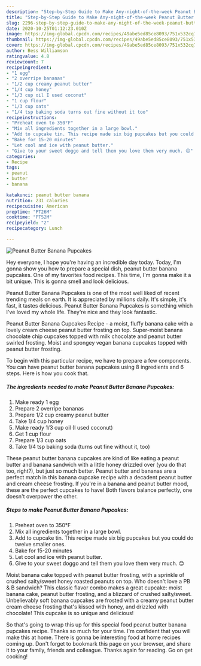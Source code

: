 ```yaml
---
description: "Step-by-Step Guide to Make Any-night-of-the-week Peanut Butter Banana Pupcakes"
title: "Step-by-Step Guide to Make Any-night-of-the-week Peanut Butter Banana Pupcakes"
slug: 2296-step-by-step-guide-to-make-any-night-of-the-week-peanut-butter-banana-pupcakes
date: 2020-10-25T01:12:23.010Z
image: https://img-global.cpcdn.com/recipes/49abe5ed85ce8093/751x532cq70/peanut-butter-banana-pupcakes-recipe-main-photo.jpg
thumbnail: https://img-global.cpcdn.com/recipes/49abe5ed85ce8093/751x532cq70/peanut-butter-banana-pupcakes-recipe-main-photo.jpg
cover: https://img-global.cpcdn.com/recipes/49abe5ed85ce8093/751x532cq70/peanut-butter-banana-pupcakes-recipe-main-photo.jpg
author: Bess Williamson
ratingvalue: 4.8
reviewcount: 7
recipeingredient:
- "1 egg"
- "2 overripe bananas"
- "1/2 cup creamy peanut butter"
- "1/4 cup honey"
- "1/3 cup oil I used coconut"
- "1 cup flour"
- "1/3 cup oats"
- "1/4 tsp baking soda turns out fine without it too"
recipeinstructions:
- "Preheat oven to 350°F"
- "Mix all ingredients together in a large bowl."
- "Add to cupcake tin. This recipe made six big pupcakes but you could do twelve smaller ones."
- "Bake for 15-20 minutes"
- "Let cool and ice with peanut butter."
- "Give to your sweet doggo and tell them you love them very much. 😊"
categories:
- Recipe
tags:
- peanut
- butter
- banana

katakunci: peanut butter banana 
nutrition: 231 calories
recipecuisine: American
preptime: "PT26M"
cooktime: "PT52M"
recipeyield: "2"
recipecategory: Lunch

---
```



![Peanut Butter Banana Pupcakes](https://img-global.cpcdn.com/recipes/49abe5ed85ce8093/751x532cq70/peanut-butter-banana-pupcakes-recipe-main-photo.jpg)

Hey everyone, I hope you're having an incredible day today. Today, I'm gonna show you how to prepare a special dish, peanut butter banana pupcakes. One of my favorites food recipes. This time, I'm gonna make it a bit unique. This is gonna smell and look delicious.

Peanut Butter Banana Pupcakes is one of the most well liked of recent trending meals on earth. It is appreciated by millions daily. It's simple, it's fast, it tastes delicious. Peanut Butter Banana Pupcakes is something which I've loved my whole life. They're nice and they look fantastic.

Peanut Butter Banana Cupcakes Recipe - a moist, fluffy banana cake with a lovely cream cheese peanut butter frosting on top. Super-moist banana chocolate chip cupcakes topped with milk chocolate and peanut butter swirled frosting. Moist and spongey vegan banana cupcakes topped with peanut butter frosting.


To begin with this particular recipe, we have to prepare a few components. You can have peanut butter banana pupcakes using 8 ingredients and 6 steps. Here is how you cook that.

<!--inarticleads1-->

##### The ingredients needed to make Peanut Butter Banana Pupcakes:

1. Make ready 1 egg
1. Prepare 2 overripe bananas
1. Prepare 1/2 cup creamy peanut butter
1. Take 1/4 cup honey
1. Make ready 1/3 cup oil (I used coconut)
1. Get 1 cup flour
1. Prepare 1/3 cup oats
1. Take 1/4 tsp baking soda (turns out fine without it, too)


These peanut butter banana cupcakes are kind of like eating a peanut butter and banana sandwich with a little honey drizzled over (you do that too, right?), but just so much better. Peanut butter and bananas are a perfect match in this banana cupcake recipe with a decadent peanut butter and cream cheese frosting. If you&#39;re in a banana and peanut butter mood, these are the perfect cupcakes to have! Both flavors balance perfectly, one doesn&#39;t overpower the other. 

<!--inarticleads2-->

##### Steps to make Peanut Butter Banana Pupcakes:

1. Preheat oven to 350°F
1. Mix all ingredients together in a large bowl.
1. Add to cupcake tin. This recipe made six big pupcakes but you could do twelve smaller ones.
1. Bake for 15-20 minutes
1. Let cool and ice with peanut butter.
1. Give to your sweet doggo and tell them you love them very much. 😊


Moist banana cake topped with peanut butter frosting, with a sprinkle of crushed salty/sweet honey roasted peanuts on top. Who doesn&#39;t love a PB &amp; B sandwich? This classic flavor combo makes a great cupcake: moist banana cake, peanut butter frosting, and a blizzard of crushed salty/sweet. Unbelievably soft banana cupcakes are frosted with a creamy peanut butter cream cheese frosting that&#39;s kissed with honey, and drizzled with chocolate! This cupcake is so unique and delicious! 

So that's going to wrap this up for this special food peanut butter banana pupcakes recipe. Thanks so much for your time. I'm confident that you will make this at home. There is gonna be interesting food at home recipes coming up. Don't forget to bookmark this page on your browser, and share it to your family, friends and colleague. Thanks again for reading. Go on get cooking!
